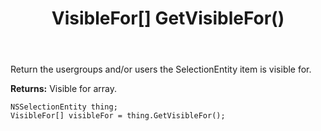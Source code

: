 ﻿---
uid: crmscript_ref_NSSelectionEntity_GetVisibleFor
title: VisibleFor[] GetVisibleFor()
intellisense: NSSelectionEntity.GetVisibleFor
keywords: NSSelectionEntity, GetVisibleFor
so.topic: reference
---

Return the usergroups and/or users the SelectionEntity item is visible for.

**Returns:** Visible for array.

```crmscript
NSSelectionEntity thing;
VisibleFor[] visibleFor = thing.GetVisibleFor();
```

